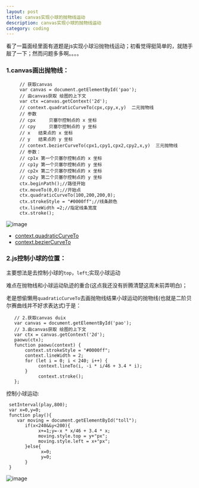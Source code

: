 ```yaml
---
layout: post
title: canvas实现小球的抛物线运动
description: canvas实现小球的抛物线运动
category: coding
---
```

看了一篇面经里面有道题是js实现小球沿抛物线运动；初看觉得挺简单的，就随手敲了一下；然而问题多多啊。。。。

### 1.canvas画出抛物线：

         // 获取canvas
         var canvas = document.getElementById('pao');
         // 由canvas获取 绘图的上下文
         var ctx =canvas.getContext('2d');
         // context.quadraticCurveTo(cpx,cpy,x,y)  二元抛物线
         // 参数
         // cpx 	贝塞尔控制点的 x 坐标
         // cpy 	贝塞尔控制点的 y 坐标
         // x 	结束点的 x 坐标
         // y 	结束点的 y 坐标
         // context.bezierCurveTo(cpx1,cpy1,cpx2,cpy2,x,y)  三元抛物线
         // 参数：
         // cp1x 第一个贝塞尔控制点的 x 坐标
         // cp1y 第一个贝塞尔控制点的 y 坐标
         // cp2x 第二个贝塞尔控制点的 x 坐标
         // cp2y 第二个贝塞尔控制点的 y 坐标
         ctx.beginPath();//路径开始
         ctx.moveTo(0,0);//开始点
         ctx.quadraticCurveTo(100,200,200,0);
         ctx.strokeStyle = "#0000ff";//线条颜色
         ctx.lineWidth =2;//指定线条宽度
         ctx.stroke();

![image](http://wx2.sinaimg.cn/mw690/a14ea38fgy1fdvtsn4dnwj207l05fq2q.jpg)

- [context.quadraticCurveTo][1]
- [context.bezierCurveTo][2]

### 2.js控制小球的位置：
主要想法是去控制小球的`top`，`left`;实现小球运动

难点在抛物线和小球运动轨迹的重合(这点我还没有折腾清楚这周末前弄明白)；

老是想偷懒用`quadraticCurveTo`去画抛物线结果小球运动的抛物线(也就是二阶贝尔赛曲线并不好求表达式)于是：

       // 2.获取canvas duix
       var canvas = document.getElementById('pao');
       // 3.由canvas获取 绘图的上下文
       var ctx = canvas.getContext('2d');
       paowu(ctx);
       function paowu(context) {
           context.strokeStyle = "#0000ff";
           context.lineWidth = 2;
           for (let i = 0; i < 240; i++) {
                context.lineTo(i, -i * i/46 + 3.4 * i);
           }
                context.stroke();
       };

控制小球运动:

     setInterval(play,800);
     var x=0,y=0;
     function play(){
        var moving = document.getElementById("toll");
           if(x<240&&y<200){
                x+=1;y=-x * x/46 + 3.4 * x;
                moving.style.top = y+"px";
                moving.style.left = x+"px";
           }else{
                 x=0;
                 y=0;
           }
     }
![image](http://wx3.sinaimg.cn/mw690/a14ea38fgy1fdvtspqbabj20db07qaa2.jpg)

[1]: http://www.w3school.com.cn/tags/canvas_quadraticcurveto.asp
[2]: http://www.w3school.com.cn/tags/canvas_beziercurveto.asp